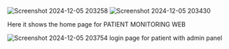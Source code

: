 ![Screenshot 2024-12-05 203258](https://github.com/user-attachments/assets/2fd37b6a-093b-4cbe-98fe-6fe7551f7e4e)
![Screenshot 2024-12-05 203430](https://github.com/user-attachments/assets/c0e1c3dc-aeb4-49d4-8392-036de27da0c7)

Here it shows the home page for PATIENT MONITORING WEB

![Screenshot 2024-12-05 203754](https://github.com/user-attachments/assets/0c086e29-cd02-4f89-9497-2545589c08a2)
login page for patient with admin panel
